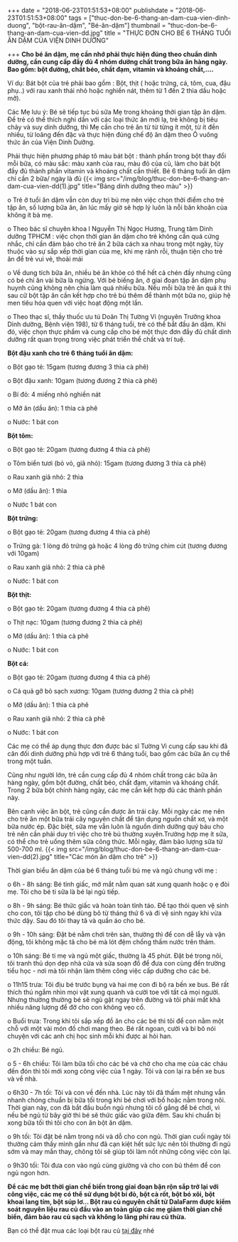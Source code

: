﻿+++
date = "2018-06-23T01:51:53+08:00"
publishdate = "2018-06-23T01:51:53+08:00"
tags = ["thuc-don-be-6-thang-an-dam-cua-vien-dinh-duong", "bột-rau-ăn-dặm", "Bé-ăn-dặm"]
thumbnail = "thuc-don-be-6-thang-an-dam-cua-vien-dd.jpg"
title = "THỰC ĐƠN CHO BÉ 6 THÁNG TUỔI ĂN DẶM CỦA VIỆN DINH DƯỠNG"

+++
**Cho bé ăn dặm, mẹ cần nhớ phải thực hiện đúng theo chuẩn dinh dưỡng, cần cung cấp đầy đủ 4 nhóm dưỡng chất trong bữa ăn hàng ngày. Bao gồm: bột đường, chất béo, chất đạm, vitamin và khoáng chất,….**

Ví dụ: Bát bột của trẻ phải bao gồm : Bột, thịt ( hoặc trứng, cá, tôm, cua, đậu phụ..) với rau xanh thái nhỏ hoặc nghiền nát, thêm từ 1 đến 2 thìa dầu hoặc mỡ).

Các Mẹ lưu ý: Bé sẽ tiếp tục bú sữa Mẹ trong khoảng thời gian tập ăn dặm. Để trẻ có thể thích nghi dần với các loại thức ăn mới lạ, trẻ không bị tiêu chảy và suy dinh dưỡng, thì Mẹ cần cho trẻ ăn từ từ từng ít một, từ ít đền nhiều, từ loãng đến đặc và thực hiện đúng chế độ ăn dặm theo Ô vuông thức ăn của Viện Dinh Dưỡng.

Phải thực hiện phương pháp tô màu bát bột : thành phần trong bột thay đổi mỗi bữa, có màu sắc: màu xanh của rau, màu đỏ của củ, làm cho bát bột đầy đủ thành phần vitamin và khoáng chất cần thiết.
Bé 6 tháng tuổi ăn dặm chỉ cần 2 bữa/ ngày là đủ
{{< img src="/img/blog/thuc-don-be-6-thang-an-dam-cua-vien-dd(1).jpg" title="Bảng dinh dưỡng theo màu" >}}

o	Trẻ ở tuổi ăn dặm vẫn còn duy trì bú mẹ nên việc chọn thời điểm cho trẻ tập ăn, số lượng bữa ăn, ăn lúc mấy giờ sẽ hợp lý luôn là nỗi băn khoăn của không ít bà mẹ.

o	Theo bác sĩ chuyên khoa I Nguyễn Thị Ngọc Hương, Trung tâm Dinh dưỡng TPHCM : việc chọn thời gian ăn dặm cho trẻ không cần quá cứng nhắc, chỉ cần đảm bảo cho trẻ ăn 2 bữa cách xa nhau trong một ngày, tùy thuộc vào sự sắp xếp thời gian của mẹ, khi mẹ rảnh rỗi, thuận tiện cho trẻ ăn để trẻ vui vẻ, thoải mái

o	Về dung tích bữa ăn, nhiều bé ăn khỏe có thể hết cả chén đầy nhưng cũng có bé chỉ ăn vài bữa là ngừng. Với bé biếng ăn, ở giai đoạn tập ăn dặm phụ huynh cũng không nên chia làm quá nhiều bữa. Nếu mỗi bữa trẻ ăn quá ít thì sau cữ bột tập ăn cần kết hợp cho trẻ bú thêm để thành một bữa no, giúp hệ men tiêu hóa quen với việc hoạt động một lần.

o	Theo thạc sĩ, thầy thuốc ưu tú Doãn Thị Tường Vi (nguyên Trưởng khoa Dinh dưỡng, Bệnh viện 198), từ 6 tháng tuổi, trẻ có thể bắt đầu ăn dặm. Khi đó, việc chọn thực phẩm và cung cấp cho bé một thực đơn đầy đủ chất dinh dưỡng rất quan trọng trong việc phát triển thể chất và trí tuệ. 

**Bột đậu xanh cho trẻ 6 tháng tuổi ăn dặm:**

o	Bột gạo tẻ: 15gam (tương đương 3 thìa cà phê)

o	Bột đậu xanh: 10gam (tương đương 2 thìa cà phê)

o	Bí đỏ: 4 miếng nhỏ nghiền nát

o	Mỡ ăn (dầu ăn): 1 thìa cà phê

o	Nước: 1 bát con

**Bột tôm:**

o	Bột gạo tẻ: 20gam (tương đương 4 thìa cà phê)

o	Tôm biển tươi (bỏ vỏ, giã nhỏ): 15gam (tương đương 3 thìa cà phê)

o	Rau xanh giã nhỏ: 2 thìa

o	Mỡ (dầu ăn): 1 thìa

o	Nước 1 bát con

**Bột trứng:**

o	Bột gạo tẻ: 20gam (tương đương 4 thìa cà phê)

o	Trứng gà: 1 lòng đỏ trứng gà hoặc 4 lòng đỏ trứng chim cút (tương đương với 10gam)

o	Rau xanh giã nhỏ: 2 thìa cà phê

o	Nước: 1 bát con

**Bột thịt:** 

o	Bột gạo tẻ: 20gam (tương đương 4 thìa cà phê)

o	Thịt nạc: 10gam (tương đương 2 thìa cà phê)

o	Mỡ (dầu ăn): 1 thìa cà phê

o	Nước: 1 bát con

**Bột cá:**

o	Bột gạo tẻ: 20gam (tương đương 4 thìa cà phê)

o	Cá quả gỡ bỏ sạch xương: 10gam (tương đương 2 thìa cà phê)

o	Mỡ (dầu ăn): 1 thìa cà phê

o	Rau xanh giã nhỏ: 2 thìa cà phê

o	Nước: 1 bát con


Các mẹ có thể áp dụng thực đơn được bác sĩ Tường Vi cung cấp sau khi đã cân đối dinh dưỡng phù hợp với trẻ 6 tháng tuổi, bao gồm các bữa ăn cụ thể trong một tuần.

Cũng như người lớn, trẻ cần cung cấp đủ 4 nhóm chất trong các bữa ăn hàng ngày, gồm bột đường, chất béo, chất đạm, vitamin và khoáng chất. Trong 2 bữa bột chính hàng ngày, các mẹ cần kết hợp đủ các thành phần này.

Bên cạnh việc ăn bột, trẻ cũng cần được ăn trái cây. Mỗi ngày các mẹ nên cho trẻ ăn một bữa trái cây nguyên chất để tận dụng nguồn chất xơ, và một bữa nước ép. Đặc biệt, sữa mẹ vẫn luôn là nguồn dinh dưỡng quý báu cho trẻ nên cần phải duy trì việc cho trẻ bú thường xuyên.Trường hợp mẹ ít sữa, có thể cho trẻ uống thêm sữa công thức. Mỗi ngày, đảm bảo lượng sữa từ 500-700 ml.
{{< img src="/img/blog/thuc-don-be-6-thang-an-dam-cua-vien-dd(2).jpg" title="Các món ăn dặm cho trẻ" >}}

Thời gian biểu ăn dặm của bé 6 tháng tuổi bú mẹ và ngủ chung với mẹ :

o	6h - 8h sáng: Bé tỉnh giấc, mở mắt nằm quan sát xung quanh hoặc ọ ẹ đòi mẹ. Tôi cho bé ti sữa là bé lại ngủ tiếp.

o	8h - 9h sáng: Bé thức giấc và hoàn toàn tỉnh táo. Để tạo thói quen vệ sinh cho con, tôi tập cho bé dùng bô từ tháng thứ 6 và đi vệ sinh ngay khi vừa thức dậy. Sau đó tôi thay tã và quần áo cho bé.

o	9h - 10h sáng: Đặt bé nằm chơi trên sàn, thường thì để con dễ lẫy và vận động, tôi không mặc tã cho bé mà lót đệm chống thấm nước trên thảm.

o	10h sáng: Bé ti mẹ và ngủ một giấc, thường là 45 phút. Đặt bé trong nôi, tôi tranh thủ dọn dẹp nhà cửa và sửa soạn đồ để đưa con cùng đến trường tiểu học - nơi mà tôi nhận làm thêm công việc cấp dưỡng cho các bé.

o	11h15 trưa: Tôi địu bé trước bụng và hai mẹ con đi bộ ra bến xe bus. Bé rất thích thú ngắm nhìn mọi vật xung quanh và cười toe với tất cả mọi người. Nhưng thường thường bé sẽ ngủ gật ngay trên đường và tôi phải mất khá nhiều năng lượng để đỡ cho con không vẹo cổ.

o	Buổi trưa: Trong khi tôi sắp xếp đồ ăn cho các bé thì tôi để con nằm một chỗ với một vài món đồ chơi mang theo. Bé rất ngoan, cười và bi bô nói chuyện với các anh chị học sinh mỗi khi được ai hỏi han.

o	2h chiều: Bé ngủ.

o	5 - 6h chiều: Tôi làm bữa tối cho các bé và chờ cho cha mẹ của các cháu đến đón thì tôi mới xong công việc của 1 ngày. Tôi và con lại ra bến xe bus và về nhà.

o	6h30 - 7h tối: Tôi và con về đến nhà. Lúc này tôi đã thấm mệt nhưng vẫn nhanh chóng chuẩn bị bữa tối trong khi bé chơi với bố hoặc nằm trong nôi. Thời gian này, con đã bắt đầu buồn ngủ nhưng tôi cố gắng để bé chơi, vì nếu bé ngủ từ bây giờ thì bé sẽ thức giấc vào giữa đêm. Sau khi chuẩn bị xong bữa tối thì tôi cho con ăn bột ăn dặm.

o	9h tối: Tôi đặt bé nằm trong nôi và dỗ cho con ngủ. Thời gian cuối ngày tôi thường cảm thấy mình gần như đã cạn kiệt hết sức lực nên tôi thường đi ngủ sớm và may mắn thay, chông tôi sẽ giúp tôi làm nốt những công việc còn lại.

o	9h30 tối: Tôi đưa con vào ngủ cùng giường và cho con bú thêm để con ngủ ngon hơn.

**Để các mẹ bớt thời gian chế biến trong giai đoạn bận rộn sắp trở lại với công việc, các mẹ có thể sử dụng bột bí đỏ, bột cà rốt, bột bó xôi, bột khoai lang tím, bột súp lơ… Bột rau củ nguyên chất từ DalaFarm được kiểm soát nguyên liệu rau củ đầu vào an toàn giúp các mẹ giảm thời gian chế biến, đảm bảo rau củ sạch và không lo lãng phí rau củ thừa.**

Bạn có thể đặt mua các loại bột rau củ [tại đây](/san-pham) nhé


